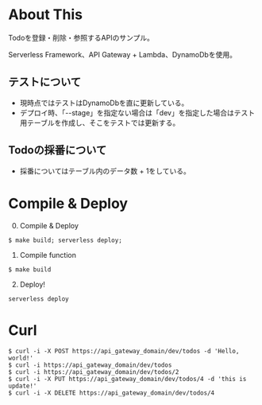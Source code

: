 # About This

Todoを登録・削除・参照するAPIのサンプル。

Serverless Framework、API Gateway + Lambda、DynamoDbを使用。

## テストについて

* 現時点ではテストはDynamoDbを直に更新している。
* デプロイ時、「--stage」を指定ない場合は「dev」を指定した場合はテスト用テーブルを作成し、そこをテストでは更新する。
    
## Todoの採番について

* 採番についてはテーブル内のデータ数 + 1をしている。

# Compile & Deploy

0. Compile & Deploy

```
$ make build; serverless deploy;
```

1. Compile function

```
$ make build
```

2. Deploy!

```
serverless deploy
```

# Curl

```
$ curl -i -X POST https://api_gateway_domain/dev/todos -d 'Hello, world!'
$ curl -i https://api_gateway_domain/dev/todos
$ curl -i https://api_gateway_domain/dev/todos/2
$ curl -i -X PUT https://api_gateway_domain/dev/todos/4 -d 'this is update!'
$ curl -i -X DELETE https://api_gateway_domain/dev/todos/4
```

